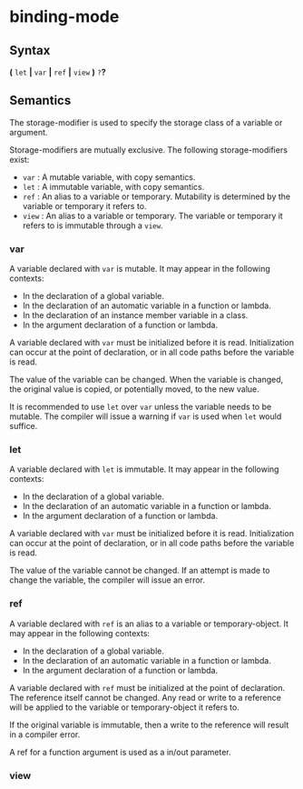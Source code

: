 # binding-mode

## Syntax

__(__ `let` __|__ `var` __|__ `ref` __|__ `view` __)__ `?`__?__

## Semantics
The storage-modifier is used to specify the storage class of a variable or argument.

Storage-modifiers are mutually exclusive. The following storage-modifiers exist:
 - `var` : A mutable variable, with copy semantics.
 - `let` : A immutable variable, with copy semantics.
 - `ref` : An alias to a variable or temporary. Mutability is determined by the
          variable or temporary it refers to.
 - `view` : An alias to a variable or temporary. The variable or temporary it
            refers to is immutable through a `view`.

### var
A variable declared with `var` is mutable. It may appear in the following
contexts:
 - In the declaration of a global variable.
 - In the declaration of an automatic variable in a function or lambda.
 - In the declaration of an instance member variable in a class.
 - In the argument declaration of a function or lambda.

A variable declared with `var` must be initialized before it is read.
Initialization can occur at the point of declaration, or in all code paths
before the variable is read.

The value of the variable can be changed. When the variable is changed, the
original value is copied, or potentially moved, to the new value.

It is recommended to use `let` over `var` unless the variable needs to be
mutable. The compiler will issue a warning if `var` is used when `let` would
suffice.

### let
A variable declared with `let` is immutable. It may appear in the following
contexts:
 - In the declaration of a global variable.
 - In the declaration of an automatic variable in a function or lambda.
 - In the argument declaration of a function or lambda.

A variable declared with `var` must be initialized before it is read.
Initialization can occur at the point of declaration, or in all code paths
before the variable is read.

The value of the variable cannot be changed. If an attempt is made to change the
variable, the compiler will issue an error.

### ref
A variable declared with `ref` is an alias to a variable or temporary-object.
It may appear in the following contexts:
 - In the declaration of a global variable.
 - In the declaration of an automatic variable in a function or lambda.
 - In the argument declaration of a function or lambda.

A variable declared with `ref` must be initialized at the point of declaration.
The reference itself cannot be changed. Any read or write to a reference will
be applied to the variable or temporary-object it refers to.

If the original variable is immutable, then a write to the reference will
result in a compiler error.

A ref for a function argument is used as a in/out parameter.

### view

